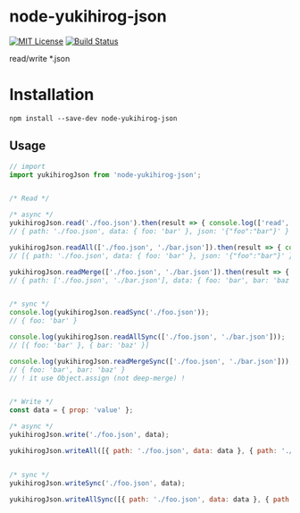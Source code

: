 # node-yukihirog-json

[![MIT License](http://img.shields.io/badge/license-MIT-blue.svg?style=flat)](LICENSE) [![Build Status](https://app.travis-ci.com/yukihirog/node-yukihirog-json.svg?branch=main)](https://app.travis-ci.com/yukihirog/node-yukihirog-json)

read/write *.json

# Installation

```
npm install --save-dev node-yukihirog-json
```

## Usage

```js
// import
import yukihirogJson from 'node-yukihirog-json';


/* Read */

/* async */
yukihirogJson.read('./foo.json').then(result => { console.log(['read', result]) });
// { path: './foo.json', data: { foo: 'bar' }, json: '{"foo":"bar"}' }

yukihirogJson.readAll(['./foo.json', './bar.json']).then(result => { console.log(['readAll', result]) });
// [{ path: './foo.json', data: { foo: 'bar' }, json: '{"foo":"bar"}' }, { path: './bar.json', data: { bar: 'baz' }, json: '{"bar":"baz"}' }]

yukihirogJson.readMerge(['./foo.json', './bar.json']).then(result => { console.log(['readMerge', result]) });
// { path: ['./foo.json', './bar.json'], data: { foo: 'bar', bar: 'baz' }, json: ['{"foo":"bar"}', '{"bar":"baz"}'] }


/* sync */
console.log(yukihirogJson.readSync('./foo.json'));
// { foo: 'bar' }

console.log(yukihirogJson.readAllSync(['./foo.json', './bar.json']));
// [{ foo: 'bar' }, { bar: 'baz' }]

console.log(yukihirogJson.readMergeSync(['./foo.json', './bar.json']));
// { foo: 'bar', bar: 'baz' }
// ! it use Object.assign (not deep-merge) !


/* Write */
const data = { prop: 'value' };

/* async */
yukihirogJson.write('./foo.json', data);

yukihirogJson.writeAll([{ path: './foo.json', data: data }, { path: './bar.json', data: data }]);


/* sync */
yukihirogJson.writeSync('./foo.json', data);

yukihirogJson.writeAllSync([{ path: './foo.json', data: data }, { path: './bar.json', data: data }]);
```
